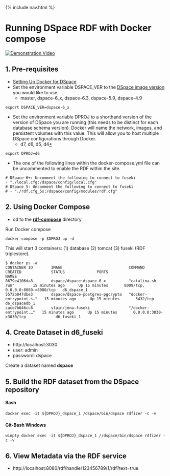 {% include nav.html %}
# Running DSpace RDF with Docker compose

[![Demonstration Video](https://i.ytimg.com/vi/ovJ8sJk1Apg/hqdefault.jpg)](https://www.youtube.com/watch?v=ovJ8sJk1Apg)

## 1. Pre-requisites
- [Setting Up Docker for DSpace](../../documentation/tutorialSetup.md)
- Set the environment variable DSPACE_VER to the [DSpace image version](https://hub.docker.com/r/dspace/dspace/tags/) you would like to use.
  - master, dspace-6_x, dspace-6.3, dspace-5.9, dspace-4.9

```
export DSPACE_VER=dspace-6_x
```

- Set the environment variable DPROJ to a shorthand version of the version of DSpace you are running (this needs to be distinct for each database schema version). Docker will name the network, images, and persistent volumes with this value.  This will allow you to host multiple DSpace configurations through Docker.
  - d7, d6, d5, d4[*](../../documentation/tutorial4x)

```
export DPROJ=d6
```

- The one of the following lines within the docker-compose.yml file can be uncommented to enable the RDF within the site.

```
# DSpace 6+: Uncomment the following to connect to fuseki
- "./local.cfg:/dspace/config/local.cfg"
# DSpace 5: Uncomment the following to connect to fuseki
# - "./rdf.cfg_5x:/dspace/config/modules/rdf.cfg"
```

## 2. Using Docker Compose

- cd to the **[rdf-compose](https://github.com/DSpace-Labs/DSpace-Docker-Images/tree/master/docker-compose-files/rdf-compose)** directory

Run Docker compose

```
docker-compose -p $DPROJ up -d
```

This will start 3 containers: (1) database (2) tomcat (3) fuseki (RDF triplestore).

```
$ docker ps -a
CONTAINER ID        IMAGE                             COMMAND                  CREATED             STATUS              PORTS                              NAMES
8679e4106da8        dspace/dspace:dspace-6_x          "catalina.sh run"        15 minutes ago      Up 15 minutes       8009/tcp, 0.0.0.0:8080->8080/tcp   d6_dspace_1
5572b047dbe3        dspace/dspace-postgres-pgcrypto   "docker-entrypoint.s…"   15 minutes ago      Up 15 minutes       5432/tcp                           d6_dspacedb_1
cace7b646cc8        stain/jena-fuseki                 "/docker-entrypoint.…"   15 minutes ago      Up 15 minutes       0.0.0.0:3030->3030/tcp             d6_fuseki_1
```

## 4. Create Dataset in d6_fuseki

- http://localhost:3030
- user: admin
- password: dspace

Create a dataset named **dspace**

## 5. Build the RDF dataset from the DSpace repository

#### Bash
```
docker exec -it ${DPROJ}_dspace_1 /dspace/bin/dspace rdfizer -c -v
```

#### Git-Bash Windows
```
winpty docker exec -it ${DPROJ}_dspace_1 //dspace/bin/dspace rdfizer -c -v
```

## 6. View Metadata via the RDF service

- http://localhost:8080/rdf/handle/123456789/1/rdf?text=true
